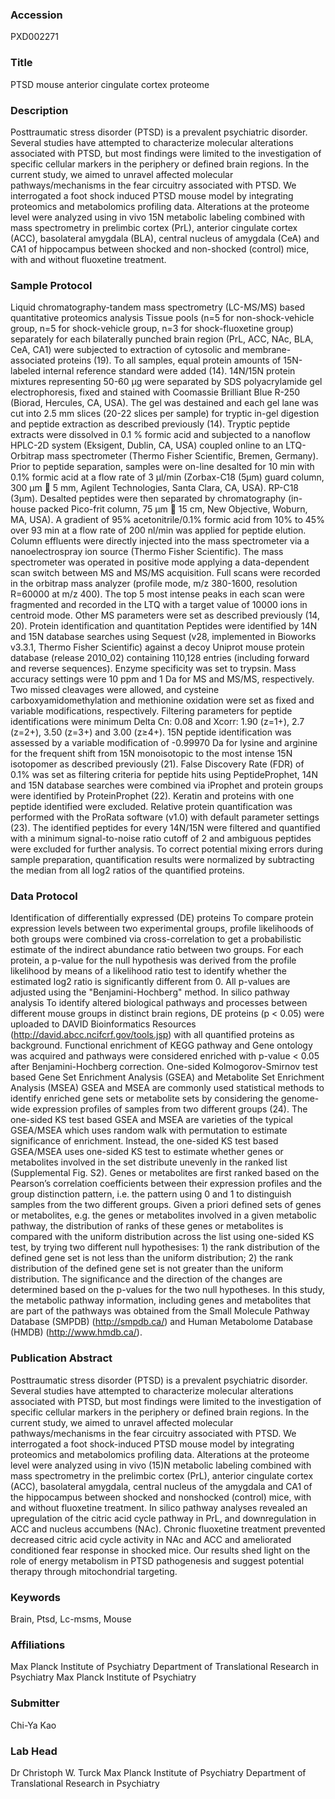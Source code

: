 ### Accession
PXD002271

### Title
PTSD mouse anterior cingulate cortex proteome

### Description
Posttraumatic stress disorder (PTSD) is a prevalent psychiatric disorder. Several studies have attempted to characterize molecular alterations associated with PTSD, but most findings were limited to the investigation of specific cellular markers in the periphery or defined brain regions. In the current study, we aimed to unravel affected molecular pathways/mechanisms in the fear circuitry associated with PTSD. We interrogated a foot shock induced PTSD mouse model by integrating proteomics and metabolomics profiling data. Alterations at the proteome level were analyzed using in vivo 15N metabolic labeling combined with mass spectrometry in prelimbic cortex (PrL), anterior cingulate cortex (ACC), basolateral amygdala (BLA), central nucleus of amygdala (CeA) and CA1 of hippocampus between shocked and non-shocked (control) mice, with and without fluoxetine treatment.

### Sample Protocol
Liquid chromatography-tandem mass spectrometry (LC-MS/MS) based quantitative proteomics analysis Tissue pools (n=5 for non-shock-vehicle group, n=5 for shock-vehicle group, n=3 for shock-fluoxetine group) separately for  each bilaterally punched brain region (PrL, ACC, NAc, BLA, CeA, CA1) were subjected to extraction of cytosolic and membrane-associated proteins (19). To all samples, equal protein amounts of 15N-labeled internal reference standard were added (14). 14N/15N protein mixtures representing 50-60 μg were separated by SDS polyacrylamide gel electrophoresis, fixed and stained with Coomassie Brilliant Blue R-250 (Biorad, Hercules, CA, USA). The gel was destained and each gel lane was cut into 2.5 mm slices (20-22 slices per sample) for tryptic in-gel digestion and peptide extraction as described previously (14).  Tryptic peptide extracts were dissolved in 0.1 % formic acid and subjected to a nanoflow HPLC-2D system (Eksigent, Dublin, CA, USA) coupled online to an LTQ-Orbitrap mass spectrometer (Thermo Fisher Scientific, Bremen, Germany). Prior to peptide separation, samples were on-line desalted for 10 min with 0.1% formic acid at a flow rate of 3 μl/min (Zorbax-C18 (5μm) guard column, 300 μm  5 mm, Agilent Technologies, Santa Clara, CA, USA). RP-C18 (3μm). Desalted peptides were then separated by chromatography (in-house packed Pico-frit column, 75 μm  15 cm, New Objective, Woburn, MA, USA). A gradient of 95% acetonitrile/0.1% formic acid from 10% to 45% over 93 min at a flow rate of 200 nl/min was applied for peptide elution. Column effluents were directly injected into the mass spectrometer via a nanoelectrospray ion source (Thermo Fisher Scientific). The mass spectrometer was operated in positive mode applying a data-dependent scan switch between MS and MS/MS acquisition. Full scans were recorded in the orbitrap mass analyzer (profile mode, m/z 380-1600, resolution R=60000 at m/z 400). The top 5 most intense peaks in each scan were fragmented and recorded in the LTQ with a target value of 10000 ions in centroid mode. Other MS parameters were set as described previously (14, 20).  Protein identification and quantitation Peptides were identified by 14N and 15N database searches using Sequest (v28, implemented in Bioworks v3.3.1, Thermo Fisher Scientific) against a decoy Uniprot mouse protein database (release 2010_02) containing 110,128 entries (including forward and reverse sequences). Enzyme specificity was set to trypsin. Mass accuracy settings were 10 ppm and 1 Da for MS and MS/MS, respectively. Two missed cleavages were allowed, and cysteine carboxyamidomethylation and methionine oxidation were set as fixed and variable modifications, respectively. Filtering parameters for peptide identifications were minimum Delta Cn: 0.08 and Xcorr: 1.90 (z=1+), 2.7 (z=2+), 3.50 (z=3+) and 3.00 (z≥4+). 15N peptide identification was assessed by a variable modification of -0.99970 Da for lysine and arginine for the frequent shift from 15N monoisotopic to the most intense 15N isotopomer as described previously (21). False Discovery Rate (FDR) of 0.1% was set as filtering criteria for peptide hits using PeptideProphet, 14N and 15N database searches were combined via iProphet and protein groups were identified by ProteinProphet (22). Keratin and proteins with one peptide identified were excluded. Relative protein quantification was performed with the ProRata software (v1.0) with default parameter settings (23). The identified peptides for every 14N/15N were filtered and quantified with a minimum signal-to-noise ratio cutoff of 2 and ambiguous peptides were excluded for further analysis. To correct potential mixing errors during sample preparation, quantification results were normalized by subtracting the median from all log2 ratios of the quantified proteins.

### Data Protocol
Identification of differentially expressed (DE) proteins To compare protein expression levels between two experimental groups, profile likelihoods of both groups were combined via cross-correlation to get a probabilistic estimate of the indirect abundance ratio between two groups. For each protein, a p-value for the null hypothesis was derived from the profile likelihood by means of a likelihood ratio test to identify whether the estimated log2 ratio is significantly different from 0. All p-values are adjusted using the "Benjamini-Hochberg" method.  In silico pathway analysis To identify altered biological pathways and processes between different mouse groups in distinct brain regions, DE proteins (p < 0.05) were uploaded to DAVID Bioinformatics Resources (http://david.abcc.ncifcrf.gov/tools.jsp) with all quantified proteins as background. Functional enrichment of KEGG pathway and Gene ontology was acquired and pathways were considered enriched with p-value < 0.05 after Benjamini-Hochberg correction.  One-sided Kolmogorov-Smirnov test based Gene Set Enrichment Analysis (GSEA) and Metabolite Set Enrichment Analysis (MSEA) GSEA and MSEA are commonly used statistical methods to identify enriched gene sets or metabolite sets by considering the genome-wide expression profiles of samples from two different groups (24). The one-sided KS test based GSEA and MSEA are varieties of the typical GSEA/MSEA which uses random walk with permutation to estimate significance of enrichment. Instead, the one-sided KS test based GSEA/MSEA uses one-sided KS test to estimate whether genes or metabolites involved in the set distribute unevenly in the ranked list (Supplemental Fig. S2). Genes or metabolites are first ranked based on the Pearson’s correlation coefficients between their expression profiles and the group distinction pattern, i.e. the pattern using 0 and 1 to distinguish samples from the two different groups. Given a priori defined sets of genes or metabolites, e.g. the genes or metabolites involved in a given metabolic pathway, the distribution of ranks of these genes or metabolites is compared with the uniform distribution across the list using one-sided KS test, by trying two different null hypothesises: 1) the rank distribution of the defined gene set is not less than the uniform distribution; 2) the rank distribution of the defined gene set is not greater than the uniform distribution. The significance and the direction of the changes are determined based on the p-values for the two null hypotheses. In this study, the metabolic pathway information, including genes and metabolites that are part of the pathways was obtained from the Small Molecule Pathway Database (SMPDB) (http://smpdb.ca/) and Human Metabolome Database (HMDB) (http://www.hmdb.ca/).

### Publication Abstract
Posttraumatic stress disorder (PTSD) is a prevalent psychiatric disorder. Several studies have attempted to characterize molecular alterations associated with PTSD, but most findings were limited to the investigation of specific cellular markers in the periphery or defined brain regions. In the current study, we aimed to unravel affected molecular pathways/mechanisms in the fear circuitry associated with PTSD. We interrogated a foot shock-induced PTSD mouse model by integrating proteomics and metabolomics profiling data. Alterations at the proteome level were analyzed using in vivo (15)N metabolic labeling combined with mass spectrometry in the prelimbic cortex (PrL), anterior cingulate cortex (ACC), basolateral amygdala, central nucleus of the amygdala and CA1 of the hippocampus between shocked and nonshocked (control) mice, with and without fluoxetine treatment. In silico pathway analyses revealed an upregulation of the citric acid cycle pathway in PrL, and downregulation in ACC and nucleus accumbens (NAc). Chronic fluoxetine treatment prevented decreased citric acid cycle activity in NAc and ACC and ameliorated conditioned fear response in shocked mice. Our results shed light on the role of energy metabolism in PTSD pathogenesis and suggest potential therapy through mitochondrial targeting.

### Keywords
Brain, Ptsd, Lc-msms, Mouse

### Affiliations
Max Planck Institute of Psychiatry Department of Translational Research in Psychiatry
Max Planck Institute of Psychiatry

### Submitter
Chi-Ya Kao

### Lab Head
Dr Christoph W. Turck
Max Planck Institute of Psychiatry Department of Translational Research in Psychiatry


